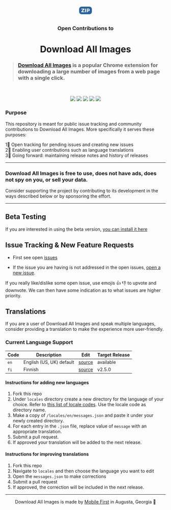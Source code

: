 <p align="center">
   <img src='icon.png' alt="icon" width="40" /></p>
</p>   
<h3 align="center">Open Contributions to</h3>
<h1 align="center">Download All Images</h1>

> ### [Download All Images](https://download-all-images.mobilefirst.me/) is a popular Chrome extension for downloading a large number of images from a web page with a single click. 

<br/>

<p align="center"><a href="https://chrome.google.com/webstore/detail/ifipmflagepipjokmbdecpmjbibjnakm" rel="nofollow"><img src="https://img.shields.io/chrome-web-store/v/ifipmflagepipjokmbdecpmjbibjnakm" style="max-width:100%;"></a>
<a href="https://chrome.google.com/webstore/detail/ifipmflagepipjokmbdecpmjbibjnakm" rel="nofollow"><img src="https://img.shields.io/chrome-web-store/users/ifipmflagepipjokmbdecpmjbibjnakm" style="max-width:100%;"></a>
<a href="https://chrome.google.com/webstore/detail/ifipmflagepipjokmbdecpmjbibjnakm" rel="nofollow"><img src="https://img.shields.io/chrome-web-store/stars/ifipmflagepipjokmbdecpmjbibjnakm" style="max-width:100%;"></a>
<a href="https://chrome.google.com/webstore/detail/ifipmflagepipjokmbdecpmjbibjnakm" rel="nofollow"><img src="https://img.shields.io/chrome-web-store/rating-count/ifipmflagepipjokmbdecpmjbibjnakm" style="max-width:100%;"></a>
<a href="https://chrome.google.com/webstore/detail/ifipmflagepipjokmbdecpmjbibjnakm" rel="nofollow"><img src="https://img.shields.io/static/v1?label=first%20release&amp;message=2017&amp;color=FF7043" style="max-width:100%;"></a></p>

### Purpose

This repository is meant for public issue tracking and community contributions to Download All Images.
More specifically it serves these purposes:

1⃣ Open tracking for pending issues and creating new issues
<br/>2⃣ Enabling user contributions such as language translations
<br/>3⃣ Going forward: maintaining release notes and history of releases

* * *

### Download All Images is free to use, does not have ads, does not spy on you, or sell your data.

Consider supporting the project by contributing to its development in the ways described below or by sponsoring the effort.

* * *

## Beta Testing

If you are interested in using the beta version, [you can install it here](https://chrome.google.com/webstore/detail/pbpfcndidgbhgkocfmkoaddgpnfieijn)

## Issue Tracking & New Feature Requests

- First see open [issues](https://github.com/MobileFirstLLC/dai-contrib/issues)

- If the issue you are having is not addressed in the open issues, [open a new issue](https://github.com/MobileFirstLLC/dai-contrib/issues/new/choose).

If you really like/dislike some open issue, use emojis 👍 👎 to upvote and downvote. We can then have some indication as to what issues are higher priority. 

## Translations

If you are a user of Download All Images and speak multiple languages, consider providing a 
translation to make the experience more user-friendly.

### Current Language Support

| Code | Description | Edit | Target Release |
| --- | --- | --- | --- |
| `en` | English (US, UK) default | [source](/locales/en/messages.json) | available |
| `fi` | Finnish | [source](/locales/fi/messages.json) | v2.5.0 |

#### Instructions for adding new languages

1. Fork this repo
2. Under `locales` directory create a new directory for the language of your choice. 
   Refer to [this list  of locale codes](https://developer.chrome.com/webstore/i18n#localeTable). 
   Use the locale code as directory name.
3. Make a copy of `/locales/en/messages.json` and paste it under your newly created directory.
4. For each entry in the `.json` file, replace value of `message` with an appropriate translation.
5. Submit a pull request.
6. If approved your translation will be added to the next release.   

#### Instructions for improving translations

1. Fork this repo
2. Navigate to `locales` and then choose the language you want to edit
3. Open the `messages.json` to make corrections
4. Submit a pull request
5. If approved, the correction will be included in the next release.   

* * *

<p align="center">
   Download All Images is made by <a href='https://mobilefirst.me'>Mobile First</a> in Augusta, Georgia 🍑
</p>

